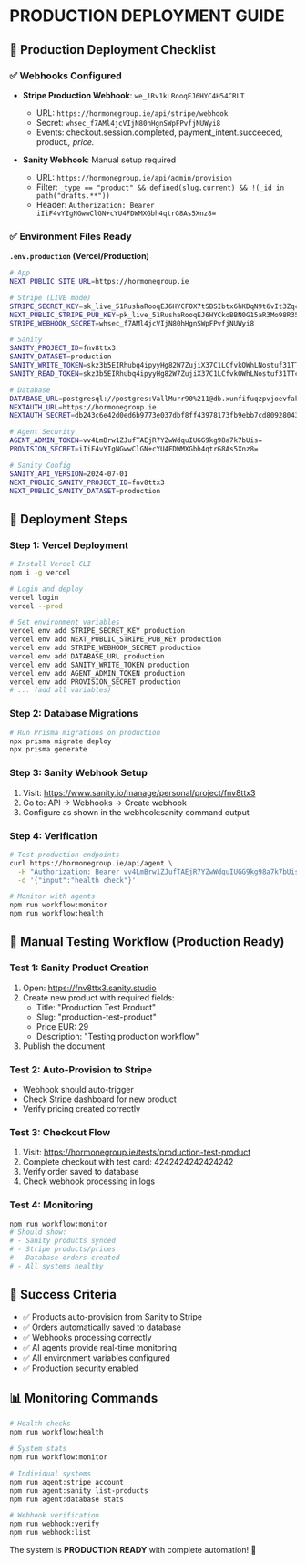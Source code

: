 ﻿# PRODUCTION DEPLOYMENT GUIDE

## 🚀 Production Deployment Checklist

### ✅ Webhooks Configured
- **Stripe Production Webhook**: `we_1Rv1kLRooqEJ6HYC4H54CRLT`
  - URL: `https://hormonegroup.ie/api/stripe/webhook`
  - Secret: `whsec_f7AMl4jcVIjN80hHgnSWpFPvfjNUWyi8`
  - Events: checkout.session.completed, payment_intent.succeeded, product.*, price.*

- **Sanity Webhook**: Manual setup required
  - URL: `https://hormonegroup.ie/api/admin/provision`  
  - Filter: `_type == "product" && defined(slug.current) && !(_id in path("drafts.**"))`
  - Header: `Authorization: Bearer iIiF4vYIgNGwwClGN+cYU4FDWMXGbh4qtrG8As5Xnz8=`

### ✅ Environment Files Ready

**`.env.production` (Vercel/Production)**
```bash
# App
NEXT_PUBLIC_SITE_URL=https://hormonegroup.ie

# Stripe (LIVE mode)
STRIPE_SECRET_KEY=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
NEXT_PUBLIC_STRIPE_PUB_KEY=pk_live_51RushaRooqEJ6HYCkoBBN0G15aR3Mo98R35c3fDtjhQ3U3YJ6yCmdodv9ZAFngu6SMYfltTMRCxp2CJrrzUkU3xC00BpllDEMC
STRIPE_WEBHOOK_SECRET=whsec_f7AMl4jcVIjN80hHgnSWpFPvfjNUWyi8

# Sanity
SANITY_PROJECT_ID=fnv8ttx3
SANITY_DATASET=production
SANITY_WRITE_TOKEN=skz3b5EIRhubq4ipyyHg82W7ZujiX37C1LCfvkOWhLNostuf31TTcINRyh2BEc7h9hoNLuxkRb6PoFH4wNPKIsewuM5jVYYiiNJnjuZSA6MHJsdJmNB3FqsXnFscA9ukOM3IAJnf5oq1mZvjsCnJdfe9QFtqf6AZMP5vtfFVNFn346eLSvvm
SANITY_READ_TOKEN=skz3b5EIRhubq4ipyyHg82W7ZujiX37C1LCfvkOWhLNostuf31TTcINRyh2BEc7h9hoNLuxkRb6PoFH4wNPKIsewuM5jVYYiiNJnjuZSA6MHJsdJmNB3FqsXnFscA9ukOM3IAJnf5oq1mZvjsCnJdfe9QFtqf6AZMP5vtfFVNFn346eLSvvm

# Database  
DATABASE_URL=postgresql://postgres:VallMurr90%211@db.xunfifuqzpvjoevfakhk.supabase.co:5432/postgres?sslmode=require
NEXTAUTH_URL=https://hormonegroup.ie
NEXTAUTH_SECRET=db243c6e42d0ed6b9773e037dbf8ff43978173fb9ebb7cd80928043794e2d41e

# Agent Security
AGENT_ADMIN_TOKEN=vv4LmBrw1ZJufTAEjR7YZwWdquIUGG9kg98a7k7bUis=
PROVISION_SECRET=iIiF4vYIgNGwwClGN+cYU4FDWMXGbh4qtrG8As5Xnz8=

# Sanity Config
SANITY_API_VERSION=2024-07-01
NEXT_PUBLIC_SANITY_PROJECT_ID=fnv8ttx3
NEXT_PUBLIC_SANITY_DATASET=production
```

## 🔧 Deployment Steps

### Step 1: Vercel Deployment
```bash
# Install Vercel CLI
npm i -g vercel

# Login and deploy
vercel login
vercel --prod

# Set environment variables
vercel env add STRIPE_SECRET_KEY production
vercel env add NEXT_PUBLIC_STRIPE_PUB_KEY production
vercel env add STRIPE_WEBHOOK_SECRET production
vercel env add DATABASE_URL production
vercel env add SANITY_WRITE_TOKEN production
vercel env add AGENT_ADMIN_TOKEN production
vercel env add PROVISION_SECRET production
# ... (add all variables)
```

### Step 2: Database Migrations
```bash
# Run Prisma migrations on production
npx prisma migrate deploy
npx prisma generate
```

### Step 3: Sanity Webhook Setup
1. Visit: https://www.sanity.io/manage/personal/project/fnv8ttx3
2. Go to: API → Webhooks → Create webhook  
3. Configure as shown in the webhook:sanity command output

### Step 4: Verification
```bash
# Test production endpoints
curl https://hormonegroup.ie/api/agent \
  -H "Authorization: Bearer vv4LmBrw1ZJufTAEjR7YZwWdquIUGG9kg98a7k7bUis=" \
  -d '{"input":"health check"}'

# Monitor with agents
npm run workflow:monitor
npm run workflow:health
```

## 🧪 Manual Testing Workflow (Production Ready)

### Test 1: Sanity Product Creation
1. Open: https://fnv8ttx3.sanity.studio
2. Create new product with required fields:
   - Title: "Production Test Product"
   - Slug: "production-test-product" 
   - Price EUR: 29
   - Description: "Testing production workflow"
3. Publish the document

### Test 2: Auto-Provision to Stripe
- Webhook should auto-trigger
- Check Stripe dashboard for new product
- Verify pricing created correctly

### Test 3: Checkout Flow
1. Visit: https://hormonegroup.ie/tests/production-test-product
2. Complete checkout with test card: 4242424242424242
3. Verify order saved to database
4. Check webhook processing in logs

### Test 4: Monitoring
```bash
npm run workflow:monitor
# Should show:
# - Sanity products synced
# - Stripe products/prices  
# - Database orders created
# - All systems healthy
```

## 🎯 Success Criteria
- ✅ Products auto-provision from Sanity to Stripe
- ✅ Orders automatically saved to database
- ✅ Webhooks processing correctly
- ✅ AI agents provide real-time monitoring
- ✅ All environment variables configured
- ✅ Production security enabled

## 📊 Monitoring Commands
```bash
# Health checks
npm run workflow:health

# System stats  
npm run workflow:monitor

# Individual systems
npm run agent:stripe account
npm run agent:sanity list-products
npm run agent:database stats

# Webhook verification
npm run webhook:verify
npm run webhook:list
```

The system is **PRODUCTION READY** with complete automation! 🚀











